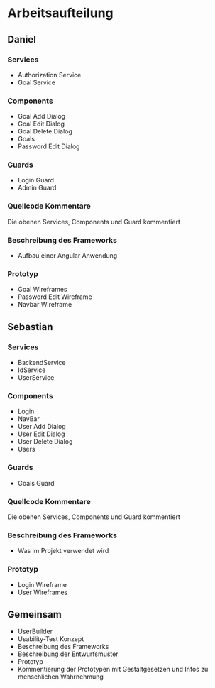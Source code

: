 # Arbeitsaufteilung
## Daniel
### Services
- Authorization Service
- Goal Service
### Components
- Goal Add Dialog
- Goal Edit Dialog
- Goal Delete Dialog
- Goals
- Password Edit Dialog
### Guards
- Login Guard
- Admin Guard
  
### Quellcode Kommentare
Die obenen Services, Components und Guard kommentiert

### Beschreibung des Frameworks
- Aufbau einer Angular Anwendung

### Prototyp
- Goal Wireframes
- Password Edit Wireframe
- Navbar Wireframe

## Sebastian
### Services
- BackendService
- IdService
- UserService
### Components
- Login
- NavBar
- User Add Dialog
- User Edit Dialog
- User Delete Dialog
- Users
### Guards
- Goals Guard

### Quellcode Kommentare
Die obenen Services, Components und Guard kommentiert

### Beschreibung des Frameworks
- Was im Projekt verwendet wird

### Prototyp
- Login Wireframe
- User Wireframes

## Gemeinsam
- UserBuilder
- Usability-Test Konzept
- Beschreibung des Frameworks
- Beschreibung der Entwurfsmuster
- Prototyp
- Kommentierung der Prototypen mit Gestaltgesetzen und Infos zu menschlichen Wahrnehmung
